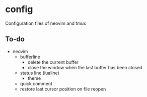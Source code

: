 # config
Configuration files of neovim and tmux

## To-do
- neovim
    - bufferline
        - delete the current buffer
        - close the window when the last buffer has been closed
    - status line (lualine)
        - theme
    - quick comment
    - restore last cursor position on file reopen
